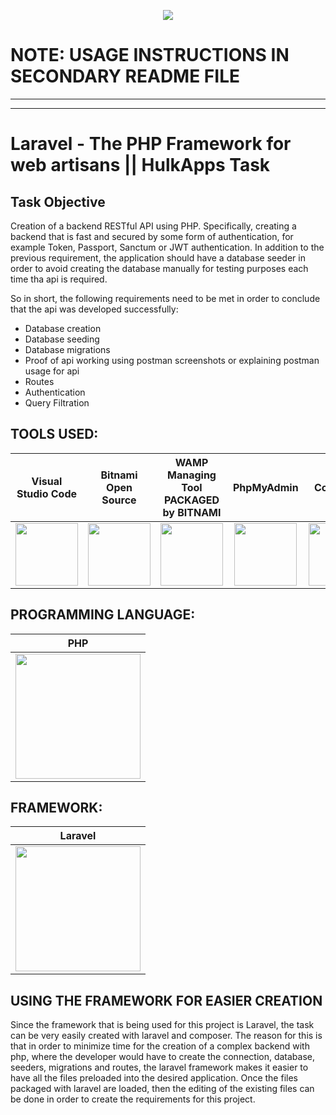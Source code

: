 <p align="center">
  <img src="https://user-images.githubusercontent.com/76923830/232968928-37ab729c-145a-428c-a190-75ffe2b67368.png"/>
</p>

# NOTE: USAGE INSTRUCTIONS IN SECONDARY README FILE
------------------------------------------------------------------------------------------------------------------------
------------------------------------------------------------------------------------------------------------------------

# Laravel - The PHP Framework for web artisans || HulkApps Task

## Task Objective
Creation of a backend RESTful API using PHP. Specifically, creating a backend that is fast and secured by some form of authentication, for example Token, Passport, Sanctum or JWT authentication. In addition to the previous requirement, the application should have a database seeder in order to avoid creating the database manually for testing purposes each time tha api is required.

So in short, the following requirements need to be met in order to conclude that the api was developed successfully:
- Database creation
- Database seeding
- Database migrations
- Proof of api working using postman screenshots or explaining postman usage for api
- Routes
- Authentication
- Query Filtration

## TOOLS USED:
|Visual Studio Code|Bitnami Open Source|WAMP Managing Tool PACKAGED by BITNAMI|PhpMyAdmin|Composer|
|:-:|:-:|:-:|:-:|:-:|
|<img src="https://user-images.githubusercontent.com/76923830/232976599-f3664623-da87-4699-998e-428358c41f5c.png" width="100">|<img src="https://user-images.githubusercontent.com/76923830/232976663-fade9d0a-f70b-47c5-9c36-54013fa26de8.png" width="100">|<img src="https://user-images.githubusercontent.com/76923830/232976714-c1249126-39e0-4100-98c2-024a839d606e.png" width="100">|<img src="https://user-images.githubusercontent.com/76923830/232976760-a013bba2-094d-4345-a363-eaaeaa3d7267.png" width="100">|<img src="https://user-images.githubusercontent.com/76923830/232976813-8265b645-f407-4517-9169-b149d281c8b5.png" width="100">|


## PROGRAMMING LANGUAGE:
|PHP|
|:-:|
|<img src="https://user-images.githubusercontent.com/76923830/232976123-0b69e481-50bb-4407-94e2-9148ecbe3b2a.png" width="200">|

## FRAMEWORK:
|Laravel|
|:-:|
|<img src="https://user-images.githubusercontent.com/76923830/232974917-d376cc16-da7c-42d8-99df-acd777680b55.png" width="200">|

## USING THE FRAMEWORK FOR EASIER CREATION

Since the framework that is being used for this project is Laravel, the task can be very easily created with laravel and composer. The reason for this is that in order to minimize time for the creation of a complex backend with php, where the developer would have to create the connection, database, seeders, migrations and routes, the laravel framework makes it easier to have all the files preloaded into the desired application. Once the files packaged with laravel are loaded, then the editing of the existing files can be done in order to create the requirements for this project.
